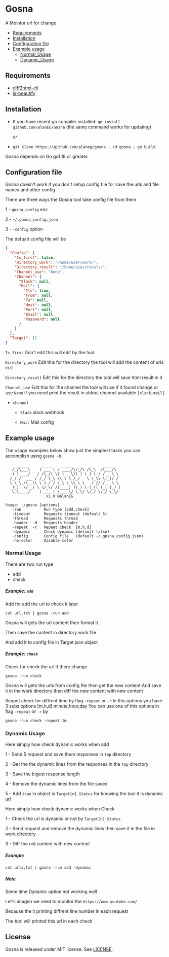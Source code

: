 # Gosna

A Mointor url for change 

- [Requirements](https://github.com/alanEG/Gosna#Requirements)
- [Installation](https://github.com/alanEG/Gosna#installation)
- [Configuration file](https://github.com/alanEG/Gosna#configuration-file)
- [Example usage](https://github.com/alanEG/Gosna#example-usage)
    - [Normal_Usage](https://github.com/alanEG/Gosna#normal-Usage)
    - [Dynamic_Usage](https://github.com/alanEG/Gosna#dynamic-Usage)

## Requirements 
   
   - [diff2html-cli](https://github.com/rtfpessoa/diff2html-cli)
   - [js-beautify](https://www.npmjs.com/package/js-beautify)
    
## Installation

- If you have recent go compiler installed: `go install github.com/alanEG/Gosna` (the same command works for updating)
  
  _or_
- `git clone https://github.com/alaneg/gosna ; cd gosna ; go build`

Gosna depends on Go go1.18 or greater.


## Configuration file

Gosna doesn't work if you don't setup config file for save the urls and file names and other config   

There are three ways the Gosna tool take config file from them 

1 - `gosna_config` env

2 - `~/.gosna_config.json`

3 - `-config` option

The defualt config file will be 

```json
{
  "Config": {
    "Is_first": false,
    "Directory_work": "/home/user/work/",
    "Directory_result": "/home/user/result/",
    "Channel_use": "None",
    "Channel": {
      "Slack": null,
      "Mail": {
        "Tls": true,
        "From": null,
        "To": null,
        "Host": null,
        "Port": null,
        "Email": null,
        "Password": null
      }
    }
  },
  "Target": []
}
```

`Is_first` Don't edit this will edit by the tool 

`Directory_work` Edit this for the directory the tool will add the content of urls in it 

`Directory_result` Edit this for the directory the tool will save html result in it 

`Channel_use` Edit this for the channel the tool will use if it found change or use `None` if you need print the result in stdout channel available `[slack,mail]`

- `channel`

  - `Slack` slack webhook
  
  - `Mail` Mail config

## Example usage

The usage examples below show just the simplest tasks you can accomplish using `gosna -h`. 

```
    ______      _____   ______  __   __    _____    
   /_/\___\    ) ___ ( / ____/\/_/\ /\_\  /\___/\   
   ) ) ___/   / /\_/\ \) ) __\/) ) \ ( ( / / _ \ \  
  /_/ /  ___ / /_/ (_\ \\ \ \ /_/   \ \_\\ \(_)/ /  
  \ \ \_/\__\\ \ )_/ / /_\ \ \\ \ \   / // / _ \ \  
   )_)  \/ _/ \ \/_\/ /)____) ))_) \ (_(( (_( )_) ) 
   \_\____/    )_____( \____\/ \_\/ \/_/ \/_/ \_\/  
                  v1.0 @alanEG

Usage: ./gosna [options]
   -run          Run type [add,check]
   -timeout      Requests timeout (default 5)
   -thread       Requests thread
   -header  -H   Requests header
   -repeat  -r   Repeat Check  [m,h,d]
   -dynamic      Check dynamic (default false)
   -config       Config file   (default ~/.gosna_config.json)
   -no-color     Disable color
```

### Normal Usage

There are two run type 
- add
- check 

##### Example: `add` 
Add for add the url to check it later 

`cat url.txt | gosna -run add`

Gosna will gets the url content then format it 

Then save the content in directory work file 

And add it to config file in Target json object  


##### Example: `check`
Chcek for check the url if there change 

`gosna -run check`

Gosna will gets the urls from config file then get the new content 
And save it in the work directory then diff the new content with new content 

Reapet check for diffrent time by flag `-repeat` or `-r`
In this options you have 3 subs options [m,h,d] minute,hour,day
You can use one of this options in flag `-repeat` or `-r` by 

`gosna -run check -repeat 1m`
### Dynamic Usage

Here simply how check dynamic works when add

1 - Send 5 request and save them responses in `tmp` directory

2 - Get the the dynamic lines from the responses in the `tmp` directory   

3 - Save the bigest response length 

4 - Remove the dynamic lines from the file saved 

5 - Add `true` in object is `Target[n].Status` for knowing the tool it is dynamic url 

Here simply how check dynamic works when Check

1 - Check the url is dynamic or not by `Target[n].Status`

2 - Send request and remove the dynamic lines then save it in the file in work directory 

3 - Diff the old content with new contnet 


##### Example
`cat urls.txt | gosna -run add -dynamic`

##### Note
Some time Dynamic option not working well 

Let's imagen we need to monitor the `https://www.youtube.com/`

Because the it printing diffrent line number in each request 

The tool will printed this url in each check  

## License

Gosna is released under MIT license. See [LICENSE](https://github.com/alanEG/Gosna/blob/main/LICENSE).
